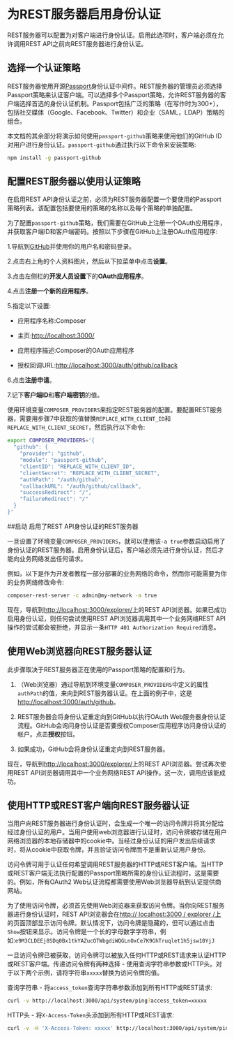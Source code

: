 # 为REST服务器启用身份认证

REST服务器可以配置为对客户端进行身份认证。启用此选项时，客户端必须在允许调用REST API之前向REST服务器进行身份认证。

## 选择一个认证策略

REST服务器使用开源[Passport](http://passportjs.org/)身份认证中间件。REST服务器的管理员必须选择Passport策略来认证客户端。可以选择多个Passport策略，允许REST服务器的客户端选择首选的身份认证机制。Passport包括广泛的策略（在写作时为300+），包括社交媒体（Google、Facebook、Twitter）和企业（SAML，LDAP）策略的组合。

本文档的其余部分将演示如何使用`passport-github`策略来使用他们的GitHub ID对用户进行身份认证。`passport-github`通过执行以下命令来安装策略:
```bash
npm install -g passport-github
```

## 配置REST服务器以使用认证策略

在启用REST API身份认证之前，必须为REST服务器配置一个要使用的Passport策略列表。该配置包括要使用的策略的名称以及每个策略的单独配置。

为了配置`passport-github`策略，我们需要在GitHub上注册一个OAuth应用程序，并获取客户端ID和客户端密码。按照以下步骤在GitHub上注册OAuth应用程序:

1.导航到[GitHub](https://github.com/)并使用你的用户名和密码登录。

2.点击右上角的个人资料图片，然后从下拉菜单中点击**设置**。

3.点击左侧栏的**开发人员设置**下的**OAuth应用程序**。

4.点击**注册一个新的应用程序**。

5.指定以下设置:

  - 应用程序名称:Composer

  - 主页:[http://localhost:3000/](http://localhost:3000/)
   
  - 应用程序描述:Composer的OAuth应用程序
   
  - 授权回调URL:[http://localhost:3000/auth/github/callback](http://localhost:3000/auth/github/callback)

6.点击**注册申请**。

7.记下**客户端ID**和**客户端密钥**的值。

使用环境变量`COMPOSER_PROVIDERS`来指定REST服务器的配置。要配置REST服务器，需要用步骤7中获取的值替换`REPLACE_WITH_CLIENT_ID`和`REPLACE_WITH_CLIENT_SECRET`，然后执行以下命令:
```bash
export COMPOSER_PROVIDERS='{
  "github": {
    "provider": "github",
    "module": "passport-github",
    "clientID": "REPLACE_WITH_CLIENT_ID",
    "clientSecret": "REPLACE_WITH_CLIENT_SECRET",
    "authPath": "/auth/github",
    "callbackURL": "/auth/github/callback",
    "successRedirect": "/",
    "failureRedirect": "/"
  }
}'
```

##启动 启用了REST API身份认证的REST服务器

一旦设置了环境变量`COMPOSER_PROVIDERS`，就可以使用该`-a true`参数启动启用了身份认证的REST服务器。启用身份认证后，客户端必须先进行身份认证，然后才能向业务网络发出任何请求。

例如，以下是作为开发者教程一部分部署的业务网络的命令，然而你可能需要为你的业务网络修改命令:
```bash
composer-rest-server -c admin@my-network -a true
```

现在，导航到[http://localhost:3000/explorer/](http://localhost:3000/explorer/)上的REST API浏览器。如果已成功启用身份认证，则任何尝试使用REST API浏览器调用其中一个业务网络REST API操作的尝试都会被拒绝，并显示一条`HTTP 401 Authorization Required`消息。

## 使用Web浏览器向REST服务器认证

此步骤取决于REST服务器正在使用的Passport策略的配置和行为。

1. （Web浏览器）通过导航到环境变量`COMPOSER_PROVIDERS`中定义的属性`authPath`的值，来向到REST服务器认证。在上面的例子中，这是[http://localhost:3000/auth/github](http://localhost:3000/auth/github)。

2. REST服务器会将身份认证重定向到GitHub以执行OAuth Web服务器身份认证流程。GitHub会询问身份认证是否要授权Composer应用程序访问身份认证的帐户。点击**授权**按钮。

3. 如果成功，GitHub会将身份认证重定向到REST服务器。

现在，导航到[http://localhost:3000/explorer/](http://localhost:3000/explorer/)上的REST API浏览器。尝试再次使用REST API浏览器调用其中一个业务网络REST API操作。这一次，调用应该能成功。

## 使用HTTP或REST客户端向REST服务器认证

当用户向REST服务器进行身份认证时，会生成一个唯一的访问令牌并将其分配给经过身份认证的用户。当用户使用web浏览器进行认证时，访问令牌被存储在用户网络浏览器的本地存储器中的cookie中。当经过身份认证的用户发出后续请求时，将从cookie中获取令牌，并且验证访问令牌而不是重新认证用户身份。

访问令牌可用于认证任何希望调用REST服务器的HTTP或REST客户端。当HTTP或REST客户端无法执行配置的Passport策略所需的身份认证流程时，这是需要的。例如，所有OAuth2 Web认证流程都需要使用Web浏览器导航到认证提供商网站。

为了使用访问令牌，必须首先使用Web浏览器来获取访问令牌。当你向REST服务器进行身份认证时，REST API浏览器会在[http:// localhost:3000 / explorer /上](http://localhost:3000/explorer/)的页面顶部显示访问令牌。默认情况下，访问令牌是隐藏的，但可以通过点击`Show`按钮来显示。访问令牌是一个长的字母数字字符串，例如:`e9M3CLDEEj8SDq0Bx1tkYAZucOTWbgdiWQGLnOxCe7K9GhTruqlet1h5jsw10YjJ`

一旦访问令牌已被获取，访问令牌可以被放入任何HTTP或REST请求来认证HTTP或REST客户端。传递访问令牌有两种选择 - 使用查询字符串参数或HTTP头。对于以下两个示例，请将字符串`xxxxx`替换为访问令牌的值。

查询字符串 - 将`access_token`查询字符串参数添加到所有HTTP或REST请求:
```bash
curl -v http://localhost:3000/api/system/ping?access_token=xxxxx
```

HTTP头 - 将`X-Access-Token`头添加到所有HTTP或REST请求:
```bash
curl -v -H 'X-Access-Token: xxxxx' http://localhost:3000/api/system/ping
```
